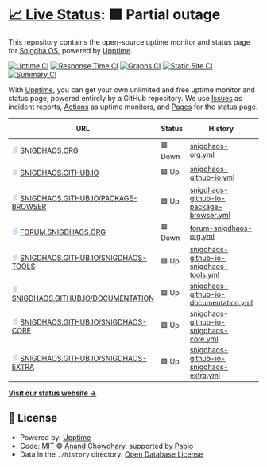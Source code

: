# [📈 Live Status](https://status.snigdhaos.org): <!--live status--> **🟧 Partial outage**

This repository contains the open-source uptime monitor and status page for [Snigdha OS](https://snigdhaos.org/), powered by [Upptime](https://github.com/upptime/upptime).

[![Uptime CI](https://github.com/Snigdha-OS/snigdhaos-status/workflows/Uptime%20CI/badge.svg)](https://github.com/Snigdha-OS/snigdhaos-status/actions?query=workflow%3A%22Uptime+CI%22)
[![Response Time CI](https://github.com/Snigdha-OS/snigdhaos-status/workflows/Response%20Time%20CI/badge.svg)](https://github.com/Snigdha-OS/snigdhaos-status/actions?query=workflow%3A%22Response+Time+CI%22)
[![Graphs CI](https://github.com/Snigdha-OS/snigdhaos-status/workflows/Graphs%20CI/badge.svg)](https://github.com/Snigdha-OS/snigdhaos-status/actions?query=workflow%3A%22Graphs+CI%22)
[![Static Site CI](https://github.com/Snigdha-OS/snigdhaos-status/workflows/Static%20Site%20CI/badge.svg)](https://github.com/Snigdha-OS/snigdhaos-status/actions?query=workflow%3A%22Static+Site+CI%22)
[![Summary CI](https://github.com/Snigdha-OS/snigdhaos-status/workflows/Summary%20CI/badge.svg)](https://github.com/Snigdha-OS/snigdhaos-status/actions?query=workflow%3A%22Summary+CI%22)

With [Upptime](https://upptime.js.org), you can get your own unlimited and free uptime monitor and status page, powered entirely by a GitHub repository. We use [Issues](https://github.com/Snigdha-OS/snigdhaos-status/issues) as incident reports, [Actions](https://github.com/Snigdha-OS/snigdhaos-status/actions) as uptime monitors, and [Pages](https://status.snigdhaos.org) for the status page.

<!--start: status pages-->
<!-- This summary is generated by Upptime (https://github.com/upptime/upptime) -->
<!-- Do not edit this manually, your changes will be overwritten -->
<!-- prettier-ignore -->
| URL | Status | History | Response Time | Uptime |
| --- | ------ | ------- | ------------- | ------ |
| <img alt="" src="https://raw.githubusercontent.com/Snigdha-OS/snigdhaos-assets/refs/heads/master/2024/svg/Snigdha%20OS%20Favicon.svg" height="13"> [SNIGDHAOS.ORG](https://snigdhaos.org) | 🟥 Down | [snigdhaos-org.yml](https://github.com/Snigdha-OS/snigdhaos-status/commits/HEAD/history/snigdhaos-org.yml) | <details><summary><img alt="Response time graph" src="./graphs/snigdhaos-org/response-time-week.png" height="20"> 1071ms</summary><br><a href="https://Snigdha-OS.github.io/snigdhaos-status/history/snigdhaos-org"><img alt="Response time 1053" src="https://img.shields.io/endpoint?url=https%3A%2F%2Fraw.githubusercontent.com%2FSnigdha-OS%2Fsnigdhaos-status%2FHEAD%2Fapi%2Fsnigdhaos-org%2Fresponse-time.json"></a><br><a href="https://Snigdha-OS.github.io/snigdhaos-status/history/snigdhaos-org"><img alt="24-hour response time 1013" src="https://img.shields.io/endpoint?url=https%3A%2F%2Fraw.githubusercontent.com%2FSnigdha-OS%2Fsnigdhaos-status%2FHEAD%2Fapi%2Fsnigdhaos-org%2Fresponse-time-day.json"></a><br><a href="https://Snigdha-OS.github.io/snigdhaos-status/history/snigdhaos-org"><img alt="7-day response time 1071" src="https://img.shields.io/endpoint?url=https%3A%2F%2Fraw.githubusercontent.com%2FSnigdha-OS%2Fsnigdhaos-status%2FHEAD%2Fapi%2Fsnigdhaos-org%2Fresponse-time-week.json"></a><br><a href="https://Snigdha-OS.github.io/snigdhaos-status/history/snigdhaos-org"><img alt="30-day response time 1064" src="https://img.shields.io/endpoint?url=https%3A%2F%2Fraw.githubusercontent.com%2FSnigdha-OS%2Fsnigdhaos-status%2FHEAD%2Fapi%2Fsnigdhaos-org%2Fresponse-time-month.json"></a><br><a href="https://Snigdha-OS.github.io/snigdhaos-status/history/snigdhaos-org"><img alt="1-year response time 1053" src="https://img.shields.io/endpoint?url=https%3A%2F%2Fraw.githubusercontent.com%2FSnigdha-OS%2Fsnigdhaos-status%2FHEAD%2Fapi%2Fsnigdhaos-org%2Fresponse-time-year.json"></a></details> | <details><summary><a href="https://Snigdha-OS.github.io/snigdhaos-status/history/snigdhaos-org">98.22%</a></summary><a href="https://Snigdha-OS.github.io/snigdhaos-status/history/snigdhaos-org"><img alt="All-time uptime 0.00%" src="https://img.shields.io/endpoint?url=https%3A%2F%2Fraw.githubusercontent.com%2FSnigdha-OS%2Fsnigdhaos-status%2FHEAD%2Fapi%2Fsnigdhaos-org%2Fuptime.json"></a><br><a href="https://Snigdha-OS.github.io/snigdhaos-status/history/snigdhaos-org"><img alt="24-hour uptime 98.77%" src="https://img.shields.io/endpoint?url=https%3A%2F%2Fraw.githubusercontent.com%2FSnigdha-OS%2Fsnigdhaos-status%2FHEAD%2Fapi%2Fsnigdhaos-org%2Fuptime-day.json"></a><br><a href="https://Snigdha-OS.github.io/snigdhaos-status/history/snigdhaos-org"><img alt="7-day uptime 98.22%" src="https://img.shields.io/endpoint?url=https%3A%2F%2Fraw.githubusercontent.com%2FSnigdha-OS%2Fsnigdhaos-status%2FHEAD%2Fapi%2Fsnigdhaos-org%2Fuptime-week.json"></a><br><a href="https://Snigdha-OS.github.io/snigdhaos-status/history/snigdhaos-org"><img alt="30-day uptime 99.08%" src="https://img.shields.io/endpoint?url=https%3A%2F%2Fraw.githubusercontent.com%2FSnigdha-OS%2Fsnigdhaos-status%2FHEAD%2Fapi%2Fsnigdhaos-org%2Fuptime-month.json"></a><br><a href="https://Snigdha-OS.github.io/snigdhaos-status/history/snigdhaos-org"><img alt="1-year uptime 0.00%" src="https://img.shields.io/endpoint?url=https%3A%2F%2Fraw.githubusercontent.com%2FSnigdha-OS%2Fsnigdhaos-status%2FHEAD%2Fapi%2Fsnigdhaos-org%2Fuptime-year.json"></a></details>
| <img alt="" src="https://raw.githubusercontent.com/Snigdha-OS/snigdhaos-assets/refs/heads/master/2024/svg/Snigdha%20OS%20Favicon.svg" height="13"> [SNIGDHAOS.GITHUB.IO](https://snigdha-os.github.io) | 🟩 Up | [snigdhaos-github-io.yml](https://github.com/Snigdha-OS/snigdhaos-status/commits/HEAD/history/snigdhaos-github-io.yml) | <details><summary><img alt="Response time graph" src="./graphs/snigdhaos-github-io/response-time-week.png" height="20"> 86ms</summary><br><a href="https://Snigdha-OS.github.io/snigdhaos-status/history/snigdhaos-github-io"><img alt="Response time 86" src="https://img.shields.io/endpoint?url=https%3A%2F%2Fraw.githubusercontent.com%2FSnigdha-OS%2Fsnigdhaos-status%2FHEAD%2Fapi%2Fsnigdhaos-github-io%2Fresponse-time.json"></a><br><a href="https://Snigdha-OS.github.io/snigdhaos-status/history/snigdhaos-github-io"><img alt="24-hour response time 78" src="https://img.shields.io/endpoint?url=https%3A%2F%2Fraw.githubusercontent.com%2FSnigdha-OS%2Fsnigdhaos-status%2FHEAD%2Fapi%2Fsnigdhaos-github-io%2Fresponse-time-day.json"></a><br><a href="https://Snigdha-OS.github.io/snigdhaos-status/history/snigdhaos-github-io"><img alt="7-day response time 86" src="https://img.shields.io/endpoint?url=https%3A%2F%2Fraw.githubusercontent.com%2FSnigdha-OS%2Fsnigdhaos-status%2FHEAD%2Fapi%2Fsnigdhaos-github-io%2Fresponse-time-week.json"></a><br><a href="https://Snigdha-OS.github.io/snigdhaos-status/history/snigdhaos-github-io"><img alt="30-day response time 86" src="https://img.shields.io/endpoint?url=https%3A%2F%2Fraw.githubusercontent.com%2FSnigdha-OS%2Fsnigdhaos-status%2FHEAD%2Fapi%2Fsnigdhaos-github-io%2Fresponse-time-month.json"></a><br><a href="https://Snigdha-OS.github.io/snigdhaos-status/history/snigdhaos-github-io"><img alt="1-year response time 86" src="https://img.shields.io/endpoint?url=https%3A%2F%2Fraw.githubusercontent.com%2FSnigdha-OS%2Fsnigdhaos-status%2FHEAD%2Fapi%2Fsnigdhaos-github-io%2Fresponse-time-year.json"></a></details> | <details><summary><a href="https://Snigdha-OS.github.io/snigdhaos-status/history/snigdhaos-github-io">100.00%</a></summary><a href="https://Snigdha-OS.github.io/snigdhaos-status/history/snigdhaos-github-io"><img alt="All-time uptime 100.00%" src="https://img.shields.io/endpoint?url=https%3A%2F%2Fraw.githubusercontent.com%2FSnigdha-OS%2Fsnigdhaos-status%2FHEAD%2Fapi%2Fsnigdhaos-github-io%2Fuptime.json"></a><br><a href="https://Snigdha-OS.github.io/snigdhaos-status/history/snigdhaos-github-io"><img alt="24-hour uptime 100.00%" src="https://img.shields.io/endpoint?url=https%3A%2F%2Fraw.githubusercontent.com%2FSnigdha-OS%2Fsnigdhaos-status%2FHEAD%2Fapi%2Fsnigdhaos-github-io%2Fuptime-day.json"></a><br><a href="https://Snigdha-OS.github.io/snigdhaos-status/history/snigdhaos-github-io"><img alt="7-day uptime 100.00%" src="https://img.shields.io/endpoint?url=https%3A%2F%2Fraw.githubusercontent.com%2FSnigdha-OS%2Fsnigdhaos-status%2FHEAD%2Fapi%2Fsnigdhaos-github-io%2Fuptime-week.json"></a><br><a href="https://Snigdha-OS.github.io/snigdhaos-status/history/snigdhaos-github-io"><img alt="30-day uptime 100.00%" src="https://img.shields.io/endpoint?url=https%3A%2F%2Fraw.githubusercontent.com%2FSnigdha-OS%2Fsnigdhaos-status%2FHEAD%2Fapi%2Fsnigdhaos-github-io%2Fuptime-month.json"></a><br><a href="https://Snigdha-OS.github.io/snigdhaos-status/history/snigdhaos-github-io"><img alt="1-year uptime 100.00%" src="https://img.shields.io/endpoint?url=https%3A%2F%2Fraw.githubusercontent.com%2FSnigdha-OS%2Fsnigdhaos-status%2FHEAD%2Fapi%2Fsnigdhaos-github-io%2Fuptime-year.json"></a></details>
| <img alt="" src="https://raw.githubusercontent.com/Snigdha-OS/snigdhaos-assets/refs/heads/master/2024/svg/Snigdha%20OS%20Favicon.svg" height="13"> [SNIGDHAOS.GITHUB.IO/PACKAGE-BROWSER](https://snigdha-os.github.io/package-browser/) | 🟩 Up | [snigdhaos-github-io-package-browser.yml](https://github.com/Snigdha-OS/snigdhaos-status/commits/HEAD/history/snigdhaos-github-io-package-browser.yml) | <details><summary><img alt="Response time graph" src="./graphs/snigdhaos-github-io-package-browser/response-time-week.png" height="20"> 58ms</summary><br><a href="https://Snigdha-OS.github.io/snigdhaos-status/history/snigdhaos-github-io-package-browser"><img alt="Response time 58" src="https://img.shields.io/endpoint?url=https%3A%2F%2Fraw.githubusercontent.com%2FSnigdha-OS%2Fsnigdhaos-status%2FHEAD%2Fapi%2Fsnigdhaos-github-io-package-browser%2Fresponse-time.json"></a><br><a href="https://Snigdha-OS.github.io/snigdhaos-status/history/snigdhaos-github-io-package-browser"><img alt="24-hour response time 28" src="https://img.shields.io/endpoint?url=https%3A%2F%2Fraw.githubusercontent.com%2FSnigdha-OS%2Fsnigdhaos-status%2FHEAD%2Fapi%2Fsnigdhaos-github-io-package-browser%2Fresponse-time-day.json"></a><br><a href="https://Snigdha-OS.github.io/snigdhaos-status/history/snigdhaos-github-io-package-browser"><img alt="7-day response time 58" src="https://img.shields.io/endpoint?url=https%3A%2F%2Fraw.githubusercontent.com%2FSnigdha-OS%2Fsnigdhaos-status%2FHEAD%2Fapi%2Fsnigdhaos-github-io-package-browser%2Fresponse-time-week.json"></a><br><a href="https://Snigdha-OS.github.io/snigdhaos-status/history/snigdhaos-github-io-package-browser"><img alt="30-day response time 58" src="https://img.shields.io/endpoint?url=https%3A%2F%2Fraw.githubusercontent.com%2FSnigdha-OS%2Fsnigdhaos-status%2FHEAD%2Fapi%2Fsnigdhaos-github-io-package-browser%2Fresponse-time-month.json"></a><br><a href="https://Snigdha-OS.github.io/snigdhaos-status/history/snigdhaos-github-io-package-browser"><img alt="1-year response time 58" src="https://img.shields.io/endpoint?url=https%3A%2F%2Fraw.githubusercontent.com%2FSnigdha-OS%2Fsnigdhaos-status%2FHEAD%2Fapi%2Fsnigdhaos-github-io-package-browser%2Fresponse-time-year.json"></a></details> | <details><summary><a href="https://Snigdha-OS.github.io/snigdhaos-status/history/snigdhaos-github-io-package-browser">100.00%</a></summary><a href="https://Snigdha-OS.github.io/snigdhaos-status/history/snigdhaos-github-io-package-browser"><img alt="All-time uptime 100.00%" src="https://img.shields.io/endpoint?url=https%3A%2F%2Fraw.githubusercontent.com%2FSnigdha-OS%2Fsnigdhaos-status%2FHEAD%2Fapi%2Fsnigdhaos-github-io-package-browser%2Fuptime.json"></a><br><a href="https://Snigdha-OS.github.io/snigdhaos-status/history/snigdhaos-github-io-package-browser"><img alt="24-hour uptime 100.00%" src="https://img.shields.io/endpoint?url=https%3A%2F%2Fraw.githubusercontent.com%2FSnigdha-OS%2Fsnigdhaos-status%2FHEAD%2Fapi%2Fsnigdhaos-github-io-package-browser%2Fuptime-day.json"></a><br><a href="https://Snigdha-OS.github.io/snigdhaos-status/history/snigdhaos-github-io-package-browser"><img alt="7-day uptime 100.00%" src="https://img.shields.io/endpoint?url=https%3A%2F%2Fraw.githubusercontent.com%2FSnigdha-OS%2Fsnigdhaos-status%2FHEAD%2Fapi%2Fsnigdhaos-github-io-package-browser%2Fuptime-week.json"></a><br><a href="https://Snigdha-OS.github.io/snigdhaos-status/history/snigdhaos-github-io-package-browser"><img alt="30-day uptime 100.00%" src="https://img.shields.io/endpoint?url=https%3A%2F%2Fraw.githubusercontent.com%2FSnigdha-OS%2Fsnigdhaos-status%2FHEAD%2Fapi%2Fsnigdhaos-github-io-package-browser%2Fuptime-month.json"></a><br><a href="https://Snigdha-OS.github.io/snigdhaos-status/history/snigdhaos-github-io-package-browser"><img alt="1-year uptime 100.00%" src="https://img.shields.io/endpoint?url=https%3A%2F%2Fraw.githubusercontent.com%2FSnigdha-OS%2Fsnigdhaos-status%2FHEAD%2Fapi%2Fsnigdhaos-github-io-package-browser%2Fuptime-year.json"></a></details>
| <img alt="" src="https://raw.githubusercontent.com/Snigdha-OS/snigdhaos-assets/refs/heads/master/2024/svg/Snigdha%20OS%20Favicon.svg" height="13"> [FORUM.SNIGDHAOS.ORG](https://forum.snigdhaos.org) | 🟥 Down | [forum-snigdhaos-org.yml](https://github.com/Snigdha-OS/snigdhaos-status/commits/HEAD/history/forum-snigdhaos-org.yml) | <details><summary><img alt="Response time graph" src="./graphs/forum-snigdhaos-org/response-time-week.png" height="20"> 2259ms</summary><br><a href="https://Snigdha-OS.github.io/snigdhaos-status/history/forum-snigdhaos-org"><img alt="Response time 2259" src="https://img.shields.io/endpoint?url=https%3A%2F%2Fraw.githubusercontent.com%2FSnigdha-OS%2Fsnigdhaos-status%2FHEAD%2Fapi%2Fforum-snigdhaos-org%2Fresponse-time.json"></a><br><a href="https://Snigdha-OS.github.io/snigdhaos-status/history/forum-snigdhaos-org"><img alt="24-hour response time 1908" src="https://img.shields.io/endpoint?url=https%3A%2F%2Fraw.githubusercontent.com%2FSnigdha-OS%2Fsnigdhaos-status%2FHEAD%2Fapi%2Fforum-snigdhaos-org%2Fresponse-time-day.json"></a><br><a href="https://Snigdha-OS.github.io/snigdhaos-status/history/forum-snigdhaos-org"><img alt="7-day response time 2259" src="https://img.shields.io/endpoint?url=https%3A%2F%2Fraw.githubusercontent.com%2FSnigdha-OS%2Fsnigdhaos-status%2FHEAD%2Fapi%2Fforum-snigdhaos-org%2Fresponse-time-week.json"></a><br><a href="https://Snigdha-OS.github.io/snigdhaos-status/history/forum-snigdhaos-org"><img alt="30-day response time 2259" src="https://img.shields.io/endpoint?url=https%3A%2F%2Fraw.githubusercontent.com%2FSnigdha-OS%2Fsnigdhaos-status%2FHEAD%2Fapi%2Fforum-snigdhaos-org%2Fresponse-time-month.json"></a><br><a href="https://Snigdha-OS.github.io/snigdhaos-status/history/forum-snigdhaos-org"><img alt="1-year response time 2259" src="https://img.shields.io/endpoint?url=https%3A%2F%2Fraw.githubusercontent.com%2FSnigdha-OS%2Fsnigdhaos-status%2FHEAD%2Fapi%2Fforum-snigdhaos-org%2Fresponse-time-year.json"></a></details> | <details><summary><a href="https://Snigdha-OS.github.io/snigdhaos-status/history/forum-snigdhaos-org">97.57%</a></summary><a href="https://Snigdha-OS.github.io/snigdhaos-status/history/forum-snigdhaos-org"><img alt="All-time uptime 97.57%" src="https://img.shields.io/endpoint?url=https%3A%2F%2Fraw.githubusercontent.com%2FSnigdha-OS%2Fsnigdhaos-status%2FHEAD%2Fapi%2Fforum-snigdhaos-org%2Fuptime.json"></a><br><a href="https://Snigdha-OS.github.io/snigdhaos-status/history/forum-snigdhaos-org"><img alt="24-hour uptime 98.78%" src="https://img.shields.io/endpoint?url=https%3A%2F%2Fraw.githubusercontent.com%2FSnigdha-OS%2Fsnigdhaos-status%2FHEAD%2Fapi%2Fforum-snigdhaos-org%2Fuptime-day.json"></a><br><a href="https://Snigdha-OS.github.io/snigdhaos-status/history/forum-snigdhaos-org"><img alt="7-day uptime 97.57%" src="https://img.shields.io/endpoint?url=https%3A%2F%2Fraw.githubusercontent.com%2FSnigdha-OS%2Fsnigdhaos-status%2FHEAD%2Fapi%2Fforum-snigdhaos-org%2Fuptime-week.json"></a><br><a href="https://Snigdha-OS.github.io/snigdhaos-status/history/forum-snigdhaos-org"><img alt="30-day uptime 97.57%" src="https://img.shields.io/endpoint?url=https%3A%2F%2Fraw.githubusercontent.com%2FSnigdha-OS%2Fsnigdhaos-status%2FHEAD%2Fapi%2Fforum-snigdhaos-org%2Fuptime-month.json"></a><br><a href="https://Snigdha-OS.github.io/snigdhaos-status/history/forum-snigdhaos-org"><img alt="1-year uptime 97.57%" src="https://img.shields.io/endpoint?url=https%3A%2F%2Fraw.githubusercontent.com%2FSnigdha-OS%2Fsnigdhaos-status%2FHEAD%2Fapi%2Fforum-snigdhaos-org%2Fuptime-year.json"></a></details>
| <img alt="" src="https://raw.githubusercontent.com/Snigdha-OS/snigdhaos-assets/refs/heads/master/2024/svg/Snigdha%20OS%20Favicon.svg" height="13"> [SNIGDHAOS.GITHUB.IO/SNIGDHAOS-TOOLS](https://snigdha-os.github.io/snigdhaos-tools/) | 🟩 Up | [snigdhaos-github-io-snigdhaos-tools.yml](https://github.com/Snigdha-OS/snigdhaos-status/commits/HEAD/history/snigdhaos-github-io-snigdhaos-tools.yml) | <details><summary><img alt="Response time graph" src="./graphs/snigdhaos-github-io-snigdhaos-tools/response-time-week.png" height="20"> 45ms</summary><br><a href="https://Snigdha-OS.github.io/snigdhaos-status/history/snigdhaos-github-io-snigdhaos-tools"><img alt="Response time 45" src="https://img.shields.io/endpoint?url=https%3A%2F%2Fraw.githubusercontent.com%2FSnigdha-OS%2Fsnigdhaos-status%2FHEAD%2Fapi%2Fsnigdhaos-github-io-snigdhaos-tools%2Fresponse-time.json"></a><br><a href="https://Snigdha-OS.github.io/snigdhaos-status/history/snigdhaos-github-io-snigdhaos-tools"><img alt="24-hour response time 26" src="https://img.shields.io/endpoint?url=https%3A%2F%2Fraw.githubusercontent.com%2FSnigdha-OS%2Fsnigdhaos-status%2FHEAD%2Fapi%2Fsnigdhaos-github-io-snigdhaos-tools%2Fresponse-time-day.json"></a><br><a href="https://Snigdha-OS.github.io/snigdhaos-status/history/snigdhaos-github-io-snigdhaos-tools"><img alt="7-day response time 45" src="https://img.shields.io/endpoint?url=https%3A%2F%2Fraw.githubusercontent.com%2FSnigdha-OS%2Fsnigdhaos-status%2FHEAD%2Fapi%2Fsnigdhaos-github-io-snigdhaos-tools%2Fresponse-time-week.json"></a><br><a href="https://Snigdha-OS.github.io/snigdhaos-status/history/snigdhaos-github-io-snigdhaos-tools"><img alt="30-day response time 45" src="https://img.shields.io/endpoint?url=https%3A%2F%2Fraw.githubusercontent.com%2FSnigdha-OS%2Fsnigdhaos-status%2FHEAD%2Fapi%2Fsnigdhaos-github-io-snigdhaos-tools%2Fresponse-time-month.json"></a><br><a href="https://Snigdha-OS.github.io/snigdhaos-status/history/snigdhaos-github-io-snigdhaos-tools"><img alt="1-year response time 45" src="https://img.shields.io/endpoint?url=https%3A%2F%2Fraw.githubusercontent.com%2FSnigdha-OS%2Fsnigdhaos-status%2FHEAD%2Fapi%2Fsnigdhaos-github-io-snigdhaos-tools%2Fresponse-time-year.json"></a></details> | <details><summary><a href="https://Snigdha-OS.github.io/snigdhaos-status/history/snigdhaos-github-io-snigdhaos-tools">100.00%</a></summary><a href="https://Snigdha-OS.github.io/snigdhaos-status/history/snigdhaos-github-io-snigdhaos-tools"><img alt="All-time uptime 100.00%" src="https://img.shields.io/endpoint?url=https%3A%2F%2Fraw.githubusercontent.com%2FSnigdha-OS%2Fsnigdhaos-status%2FHEAD%2Fapi%2Fsnigdhaos-github-io-snigdhaos-tools%2Fuptime.json"></a><br><a href="https://Snigdha-OS.github.io/snigdhaos-status/history/snigdhaos-github-io-snigdhaos-tools"><img alt="24-hour uptime 100.00%" src="https://img.shields.io/endpoint?url=https%3A%2F%2Fraw.githubusercontent.com%2FSnigdha-OS%2Fsnigdhaos-status%2FHEAD%2Fapi%2Fsnigdhaos-github-io-snigdhaos-tools%2Fuptime-day.json"></a><br><a href="https://Snigdha-OS.github.io/snigdhaos-status/history/snigdhaos-github-io-snigdhaos-tools"><img alt="7-day uptime 100.00%" src="https://img.shields.io/endpoint?url=https%3A%2F%2Fraw.githubusercontent.com%2FSnigdha-OS%2Fsnigdhaos-status%2FHEAD%2Fapi%2Fsnigdhaos-github-io-snigdhaos-tools%2Fuptime-week.json"></a><br><a href="https://Snigdha-OS.github.io/snigdhaos-status/history/snigdhaos-github-io-snigdhaos-tools"><img alt="30-day uptime 100.00%" src="https://img.shields.io/endpoint?url=https%3A%2F%2Fraw.githubusercontent.com%2FSnigdha-OS%2Fsnigdhaos-status%2FHEAD%2Fapi%2Fsnigdhaos-github-io-snigdhaos-tools%2Fuptime-month.json"></a><br><a href="https://Snigdha-OS.github.io/snigdhaos-status/history/snigdhaos-github-io-snigdhaos-tools"><img alt="1-year uptime 100.00%" src="https://img.shields.io/endpoint?url=https%3A%2F%2Fraw.githubusercontent.com%2FSnigdha-OS%2Fsnigdhaos-status%2FHEAD%2Fapi%2Fsnigdhaos-github-io-snigdhaos-tools%2Fuptime-year.json"></a></details>
| <img alt="" src="https://raw.githubusercontent.com/Snigdha-OS/snigdhaos-assets/refs/heads/master/2024/svg/Snigdha%20OS%20Favicon.svg" height="13"> [SNIGDHAOS.GITHUB.IO/DOCUMENTATION](https://snigdha-os.github.io/documentation/) | 🟩 Up | [snigdhaos-github-io-documentation.yml](https://github.com/Snigdha-OS/snigdhaos-status/commits/HEAD/history/snigdhaos-github-io-documentation.yml) | <details><summary><img alt="Response time graph" src="./graphs/snigdhaos-github-io-documentation/response-time-week.png" height="20"> 50ms</summary><br><a href="https://Snigdha-OS.github.io/snigdhaos-status/history/snigdhaos-github-io-documentation"><img alt="Response time 50" src="https://img.shields.io/endpoint?url=https%3A%2F%2Fraw.githubusercontent.com%2FSnigdha-OS%2Fsnigdhaos-status%2FHEAD%2Fapi%2Fsnigdhaos-github-io-documentation%2Fresponse-time.json"></a><br><a href="https://Snigdha-OS.github.io/snigdhaos-status/history/snigdhaos-github-io-documentation"><img alt="24-hour response time 37" src="https://img.shields.io/endpoint?url=https%3A%2F%2Fraw.githubusercontent.com%2FSnigdha-OS%2Fsnigdhaos-status%2FHEAD%2Fapi%2Fsnigdhaos-github-io-documentation%2Fresponse-time-day.json"></a><br><a href="https://Snigdha-OS.github.io/snigdhaos-status/history/snigdhaos-github-io-documentation"><img alt="7-day response time 50" src="https://img.shields.io/endpoint?url=https%3A%2F%2Fraw.githubusercontent.com%2FSnigdha-OS%2Fsnigdhaos-status%2FHEAD%2Fapi%2Fsnigdhaos-github-io-documentation%2Fresponse-time-week.json"></a><br><a href="https://Snigdha-OS.github.io/snigdhaos-status/history/snigdhaos-github-io-documentation"><img alt="30-day response time 50" src="https://img.shields.io/endpoint?url=https%3A%2F%2Fraw.githubusercontent.com%2FSnigdha-OS%2Fsnigdhaos-status%2FHEAD%2Fapi%2Fsnigdhaos-github-io-documentation%2Fresponse-time-month.json"></a><br><a href="https://Snigdha-OS.github.io/snigdhaos-status/history/snigdhaos-github-io-documentation"><img alt="1-year response time 50" src="https://img.shields.io/endpoint?url=https%3A%2F%2Fraw.githubusercontent.com%2FSnigdha-OS%2Fsnigdhaos-status%2FHEAD%2Fapi%2Fsnigdhaos-github-io-documentation%2Fresponse-time-year.json"></a></details> | <details><summary><a href="https://Snigdha-OS.github.io/snigdhaos-status/history/snigdhaos-github-io-documentation">100.00%</a></summary><a href="https://Snigdha-OS.github.io/snigdhaos-status/history/snigdhaos-github-io-documentation"><img alt="All-time uptime 100.00%" src="https://img.shields.io/endpoint?url=https%3A%2F%2Fraw.githubusercontent.com%2FSnigdha-OS%2Fsnigdhaos-status%2FHEAD%2Fapi%2Fsnigdhaos-github-io-documentation%2Fuptime.json"></a><br><a href="https://Snigdha-OS.github.io/snigdhaos-status/history/snigdhaos-github-io-documentation"><img alt="24-hour uptime 100.00%" src="https://img.shields.io/endpoint?url=https%3A%2F%2Fraw.githubusercontent.com%2FSnigdha-OS%2Fsnigdhaos-status%2FHEAD%2Fapi%2Fsnigdhaos-github-io-documentation%2Fuptime-day.json"></a><br><a href="https://Snigdha-OS.github.io/snigdhaos-status/history/snigdhaos-github-io-documentation"><img alt="7-day uptime 100.00%" src="https://img.shields.io/endpoint?url=https%3A%2F%2Fraw.githubusercontent.com%2FSnigdha-OS%2Fsnigdhaos-status%2FHEAD%2Fapi%2Fsnigdhaos-github-io-documentation%2Fuptime-week.json"></a><br><a href="https://Snigdha-OS.github.io/snigdhaos-status/history/snigdhaos-github-io-documentation"><img alt="30-day uptime 100.00%" src="https://img.shields.io/endpoint?url=https%3A%2F%2Fraw.githubusercontent.com%2FSnigdha-OS%2Fsnigdhaos-status%2FHEAD%2Fapi%2Fsnigdhaos-github-io-documentation%2Fuptime-month.json"></a><br><a href="https://Snigdha-OS.github.io/snigdhaos-status/history/snigdhaos-github-io-documentation"><img alt="1-year uptime 100.00%" src="https://img.shields.io/endpoint?url=https%3A%2F%2Fraw.githubusercontent.com%2FSnigdha-OS%2Fsnigdhaos-status%2FHEAD%2Fapi%2Fsnigdhaos-github-io-documentation%2Fuptime-year.json"></a></details>
| <img alt="" src="https://raw.githubusercontent.com/Snigdha-OS/snigdhaos-assets/refs/heads/master/2024/svg/Snigdha%20OS%20Favicon.svg" height="13"> [SNIGDHAOS.GITHUB.IO/SNIGDHAOS-CORE](https://snigdha-os.github.io/snigdhaos-core/) | 🟩 Up | [snigdhaos-github-io-snigdhaos-core.yml](https://github.com/Snigdha-OS/snigdhaos-status/commits/HEAD/history/snigdhaos-github-io-snigdhaos-core.yml) | <details><summary><img alt="Response time graph" src="./graphs/snigdhaos-github-io-snigdhaos-core/response-time-week.png" height="20"> 43ms</summary><br><a href="https://Snigdha-OS.github.io/snigdhaos-status/history/snigdhaos-github-io-snigdhaos-core"><img alt="Response time 43" src="https://img.shields.io/endpoint?url=https%3A%2F%2Fraw.githubusercontent.com%2FSnigdha-OS%2Fsnigdhaos-status%2FHEAD%2Fapi%2Fsnigdhaos-github-io-snigdhaos-core%2Fresponse-time.json"></a><br><a href="https://Snigdha-OS.github.io/snigdhaos-status/history/snigdhaos-github-io-snigdhaos-core"><img alt="24-hour response time 29" src="https://img.shields.io/endpoint?url=https%3A%2F%2Fraw.githubusercontent.com%2FSnigdha-OS%2Fsnigdhaos-status%2FHEAD%2Fapi%2Fsnigdhaos-github-io-snigdhaos-core%2Fresponse-time-day.json"></a><br><a href="https://Snigdha-OS.github.io/snigdhaos-status/history/snigdhaos-github-io-snigdhaos-core"><img alt="7-day response time 43" src="https://img.shields.io/endpoint?url=https%3A%2F%2Fraw.githubusercontent.com%2FSnigdha-OS%2Fsnigdhaos-status%2FHEAD%2Fapi%2Fsnigdhaos-github-io-snigdhaos-core%2Fresponse-time-week.json"></a><br><a href="https://Snigdha-OS.github.io/snigdhaos-status/history/snigdhaos-github-io-snigdhaos-core"><img alt="30-day response time 43" src="https://img.shields.io/endpoint?url=https%3A%2F%2Fraw.githubusercontent.com%2FSnigdha-OS%2Fsnigdhaos-status%2FHEAD%2Fapi%2Fsnigdhaos-github-io-snigdhaos-core%2Fresponse-time-month.json"></a><br><a href="https://Snigdha-OS.github.io/snigdhaos-status/history/snigdhaos-github-io-snigdhaos-core"><img alt="1-year response time 43" src="https://img.shields.io/endpoint?url=https%3A%2F%2Fraw.githubusercontent.com%2FSnigdha-OS%2Fsnigdhaos-status%2FHEAD%2Fapi%2Fsnigdhaos-github-io-snigdhaos-core%2Fresponse-time-year.json"></a></details> | <details><summary><a href="https://Snigdha-OS.github.io/snigdhaos-status/history/snigdhaos-github-io-snigdhaos-core">100.00%</a></summary><a href="https://Snigdha-OS.github.io/snigdhaos-status/history/snigdhaos-github-io-snigdhaos-core"><img alt="All-time uptime 100.00%" src="https://img.shields.io/endpoint?url=https%3A%2F%2Fraw.githubusercontent.com%2FSnigdha-OS%2Fsnigdhaos-status%2FHEAD%2Fapi%2Fsnigdhaos-github-io-snigdhaos-core%2Fuptime.json"></a><br><a href="https://Snigdha-OS.github.io/snigdhaos-status/history/snigdhaos-github-io-snigdhaos-core"><img alt="24-hour uptime 100.00%" src="https://img.shields.io/endpoint?url=https%3A%2F%2Fraw.githubusercontent.com%2FSnigdha-OS%2Fsnigdhaos-status%2FHEAD%2Fapi%2Fsnigdhaos-github-io-snigdhaos-core%2Fuptime-day.json"></a><br><a href="https://Snigdha-OS.github.io/snigdhaos-status/history/snigdhaos-github-io-snigdhaos-core"><img alt="7-day uptime 100.00%" src="https://img.shields.io/endpoint?url=https%3A%2F%2Fraw.githubusercontent.com%2FSnigdha-OS%2Fsnigdhaos-status%2FHEAD%2Fapi%2Fsnigdhaos-github-io-snigdhaos-core%2Fuptime-week.json"></a><br><a href="https://Snigdha-OS.github.io/snigdhaos-status/history/snigdhaos-github-io-snigdhaos-core"><img alt="30-day uptime 100.00%" src="https://img.shields.io/endpoint?url=https%3A%2F%2Fraw.githubusercontent.com%2FSnigdha-OS%2Fsnigdhaos-status%2FHEAD%2Fapi%2Fsnigdhaos-github-io-snigdhaos-core%2Fuptime-month.json"></a><br><a href="https://Snigdha-OS.github.io/snigdhaos-status/history/snigdhaos-github-io-snigdhaos-core"><img alt="1-year uptime 100.00%" src="https://img.shields.io/endpoint?url=https%3A%2F%2Fraw.githubusercontent.com%2FSnigdha-OS%2Fsnigdhaos-status%2FHEAD%2Fapi%2Fsnigdhaos-github-io-snigdhaos-core%2Fuptime-year.json"></a></details>
| <img alt="" src="https://raw.githubusercontent.com/Snigdha-OS/snigdhaos-assets/refs/heads/master/2024/svg/Snigdha%20OS%20Favicon.svg" height="13"> [SNIGDHAOS.GITHUB.IO/SNIGDHAOS-EXTRA](https://snigdha-os.github.io/snigdhaos-extra/) | 🟩 Up | [snigdhaos-github-io-snigdhaos-extra.yml](https://github.com/Snigdha-OS/snigdhaos-status/commits/HEAD/history/snigdhaos-github-io-snigdhaos-extra.yml) | <details><summary><img alt="Response time graph" src="./graphs/snigdhaos-github-io-snigdhaos-extra/response-time-week.png" height="20"> 43ms</summary><br><a href="https://Snigdha-OS.github.io/snigdhaos-status/history/snigdhaos-github-io-snigdhaos-extra"><img alt="Response time 43" src="https://img.shields.io/endpoint?url=https%3A%2F%2Fraw.githubusercontent.com%2FSnigdha-OS%2Fsnigdhaos-status%2FHEAD%2Fapi%2Fsnigdhaos-github-io-snigdhaos-extra%2Fresponse-time.json"></a><br><a href="https://Snigdha-OS.github.io/snigdhaos-status/history/snigdhaos-github-io-snigdhaos-extra"><img alt="24-hour response time 35" src="https://img.shields.io/endpoint?url=https%3A%2F%2Fraw.githubusercontent.com%2FSnigdha-OS%2Fsnigdhaos-status%2FHEAD%2Fapi%2Fsnigdhaos-github-io-snigdhaos-extra%2Fresponse-time-day.json"></a><br><a href="https://Snigdha-OS.github.io/snigdhaos-status/history/snigdhaos-github-io-snigdhaos-extra"><img alt="7-day response time 43" src="https://img.shields.io/endpoint?url=https%3A%2F%2Fraw.githubusercontent.com%2FSnigdha-OS%2Fsnigdhaos-status%2FHEAD%2Fapi%2Fsnigdhaos-github-io-snigdhaos-extra%2Fresponse-time-week.json"></a><br><a href="https://Snigdha-OS.github.io/snigdhaos-status/history/snigdhaos-github-io-snigdhaos-extra"><img alt="30-day response time 43" src="https://img.shields.io/endpoint?url=https%3A%2F%2Fraw.githubusercontent.com%2FSnigdha-OS%2Fsnigdhaos-status%2FHEAD%2Fapi%2Fsnigdhaos-github-io-snigdhaos-extra%2Fresponse-time-month.json"></a><br><a href="https://Snigdha-OS.github.io/snigdhaos-status/history/snigdhaos-github-io-snigdhaos-extra"><img alt="1-year response time 43" src="https://img.shields.io/endpoint?url=https%3A%2F%2Fraw.githubusercontent.com%2FSnigdha-OS%2Fsnigdhaos-status%2FHEAD%2Fapi%2Fsnigdhaos-github-io-snigdhaos-extra%2Fresponse-time-year.json"></a></details> | <details><summary><a href="https://Snigdha-OS.github.io/snigdhaos-status/history/snigdhaos-github-io-snigdhaos-extra">100.00%</a></summary><a href="https://Snigdha-OS.github.io/snigdhaos-status/history/snigdhaos-github-io-snigdhaos-extra"><img alt="All-time uptime 100.00%" src="https://img.shields.io/endpoint?url=https%3A%2F%2Fraw.githubusercontent.com%2FSnigdha-OS%2Fsnigdhaos-status%2FHEAD%2Fapi%2Fsnigdhaos-github-io-snigdhaos-extra%2Fuptime.json"></a><br><a href="https://Snigdha-OS.github.io/snigdhaos-status/history/snigdhaos-github-io-snigdhaos-extra"><img alt="24-hour uptime 100.00%" src="https://img.shields.io/endpoint?url=https%3A%2F%2Fraw.githubusercontent.com%2FSnigdha-OS%2Fsnigdhaos-status%2FHEAD%2Fapi%2Fsnigdhaos-github-io-snigdhaos-extra%2Fuptime-day.json"></a><br><a href="https://Snigdha-OS.github.io/snigdhaos-status/history/snigdhaos-github-io-snigdhaos-extra"><img alt="7-day uptime 100.00%" src="https://img.shields.io/endpoint?url=https%3A%2F%2Fraw.githubusercontent.com%2FSnigdha-OS%2Fsnigdhaos-status%2FHEAD%2Fapi%2Fsnigdhaos-github-io-snigdhaos-extra%2Fuptime-week.json"></a><br><a href="https://Snigdha-OS.github.io/snigdhaos-status/history/snigdhaos-github-io-snigdhaos-extra"><img alt="30-day uptime 100.00%" src="https://img.shields.io/endpoint?url=https%3A%2F%2Fraw.githubusercontent.com%2FSnigdha-OS%2Fsnigdhaos-status%2FHEAD%2Fapi%2Fsnigdhaos-github-io-snigdhaos-extra%2Fuptime-month.json"></a><br><a href="https://Snigdha-OS.github.io/snigdhaos-status/history/snigdhaos-github-io-snigdhaos-extra"><img alt="1-year uptime 100.00%" src="https://img.shields.io/endpoint?url=https%3A%2F%2Fraw.githubusercontent.com%2FSnigdha-OS%2Fsnigdhaos-status%2FHEAD%2Fapi%2Fsnigdhaos-github-io-snigdhaos-extra%2Fuptime-year.json"></a></details>

<!--end: status pages-->

[**Visit our status website →**](https://snigdha-os.github.io/snigdhaos-status/)

## 📄 License

- Powered by: [Upptime](https://github.com/upptime/upptime)
- Code: [MIT](./LICENSE) © [Anand Chowdhary](https://anandchowdhary.com), supported by [Pabio](https://pabio.com)
- Data in the `./history` directory: [Open Database License](https://opendatacommons.org/licenses/odbl/1-0/)
